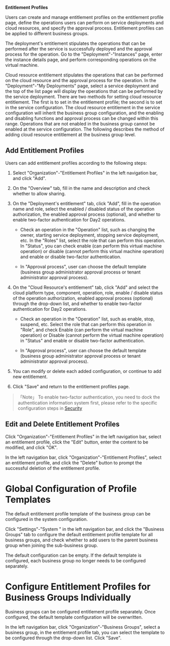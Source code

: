 


**Entitlement Profiles**


Users can create and manage entitlement profiles on the entitlement profile page, define the operations users can perform on service deployments and cloud resources, and specify the approval process. Entitlement profiles can be applied to different business groups.

The deployment's entitlement stipulates the operations that can be performed after the service is successfully deployed and the approval process for the operation. Go to the "Deployment"-"Instances" page, enter the instance details page, and perform corresponding operations on the virtual machine.

Cloud resource entitlement stipulates the operations that can be performed on the cloud resource and the approval process for the operation. In the "Deployment"-"My Deployments" page, select a service deployment and the top of the list page will display the operations that can be performed by the service deployment. There are two methods for setting cloud resource entitlement. The first is to set in the entitlement profile; the second is to set in the service configuration. The cloud resource entitlement in the service configuration will inherit the business group configuration, and the enabling and disabling functions and approval process can be changed within this range. Operations that are not enabled in the business group cannot be enabled at the service configuration. The following describes the method of adding cloud resource entitlement at the business group level.

## Add Entitlement Profiles

Users can add entitlement profiles according to the following steps:

1.  Select "Organization"-"Entitlement Profiles" in the left navigation bar, and click "Add".

2.  On the "Overview" tab, fill in the name and description and check whether to allow sharing.

3.  On the "Deployment's entitlement" tab, click "Add", fill in the operation name and role, select the enabled / disabled status of the operation authorization, the enabled approval process (optional), and whether to enable two-factor authentication for Day2 operations.
    
    + Check an operation in the "Operation" list, such as changing the owner, starting service deployment, stopping service deployment, etc. In the "Roles" list, select the role that can perform this operation. In "Status", you can check enable (can perform this virtual machine operation) or disable (cannot perform this virtual machine operation) and enable or disable two-factor authentication. 

    + In "Approval process", user can choose the default template (business group administrator approval process or tenant administrator approval process).

4.  On the "Cloud Resource's entitlement" tab, click "Add" and select the cloud platform type, component, operation, role, enable / disable status of the operation authorization, enabled approval process (optional) through the drop-down list, and whether to enable two-factor authentication for Day2 operations.

    + Check an operation in the "Operation" list, such as enable, stop, suspend, etc. Select the role that can perform this operation in "Role", and check Enable (can perform the virtual machine operation) or Disable (cannot perform the virtual machine operation) in "Status" and enable or disable two-factor authentication. 

    + In "Approval process", user can choose the default template (business group administrator approval process or tenant administrator approval process).


5.  You can modify or delete each added configuration, or continue to add new entitlement.

6.  Click "Save" and return to the entitlement profiles page.

>「Note」 To enable two-factor authentication, you need to dock the authentication information system first, please refer to the specific configuration steps in [Security](http://CMP-PUBLIC-IP/help/AdminDoc/09Settings.html#Security)

## Edit and Delete Entitlement Profiles

Click "Organization"-"Entitlement Profiles" in the left navigation bar, select an entitlement profile, click the "Edit" button, enter the content to be modified, and click "OK".

In the left navigation bar, click "Organization"-"Entitlement Profiles", select an entitlement profile, and click the "Delete" button to prompt the successful deletion of the entitlement profile.




# Global Configuration of Profile Templates

The default entitlement profile template of the business group can be configured in the system configuration.

Click "Settings"-"System " in the left navigation bar, and click the "Business Groups" tab to configure the default entitlement profile template for all business groups, and check whether to add users to the parent business group when joining the sub-business group.

The default configuration can be empty. If the default template is configured, each business group no longer needs to be configured separately.



# Configure Entitlement Profiles for Business Groups Individually

Business groups can be configured entitlement profile separately. Once configured, the default template configuration will be overwritten.

In the left navigation bar, click "Organization"-"Business Groups", select a business group, in the entitlement profile tab, you can select the template to be configured through the drop-down list. Click "Save".
